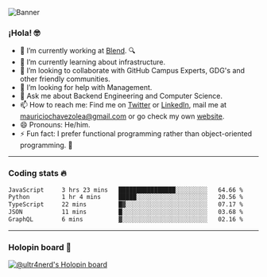 ![Banner](banner.gif)
### ¡Hola! 🤓

- 🔭 I’m currently working at [Blend](https://blend.com/). 🔍
- 🌱 I’m currently learning about infrastructure.
- 👯 I’m looking to collaborate with GitHub Campus Experts, GDG's and other friendly communities.
- 🤔 I’m looking for help with Management.
- 💬 Ask me about Backend Engineering and Computer Science.
- 📫 How to reach me: Find me on [Twitter](https://twitter.com/ultr4nerd) or [LinkedIn](https://www.linkedin.com/in/ultr4nerd), mail me at [mauriciochavezolea@gmail.com](mailto:mauriciochavezolea@gmail.com) or go check my own [website](https://mauriciochavez.dev).
- 😄 Pronouns: He/him. 
- ⚡ Fun fact: I prefer functional programming rather than object-oriented programming. 🤭
---

### Coding stats 🔥

<!--START_SECTION:waka-->

```txt
JavaScript     3 hrs 23 mins   ████████████████░░░░░░░░░   64.66 %
Python         1 hr 4 mins     █████░░░░░░░░░░░░░░░░░░░░   20.56 %
TypeScript     22 mins         █▓░░░░░░░░░░░░░░░░░░░░░░░   07.17 %
JSON           11 mins         █░░░░░░░░░░░░░░░░░░░░░░░░   03.68 %
GraphQL        6 mins          ▓░░░░░░░░░░░░░░░░░░░░░░░░   02.16 %
```

<!--END_SECTION:waka-->

---

### Holopin board 🦖

[![@ultr4nerd's Holopin board](https://holopin.me/ultr4nerd)](https://holopin.io/@ultr4nerd)
